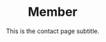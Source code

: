 ---
template: MemberPage
slug: member
title: Member
featuredImage: https://ucarecdn.com/e22a858a-b420-47af-99f6-ed54b6860333/
subtitle: This is the contact page subtitle.

# locations:
#   - lat: '-27.9654732'
#     lng: '153.2432449'
#     mapLink: ''
section6: >-
  ## Member Info
    Member info ditaruh disini
gallery5:
  - alt: Larvae Detection
    image: 'https://ucarecdn.com/9f988d60-7590-43ff-8724-940c44e9e31e/'
  - alt: Larva 2
    image: 'https://ucarecdn.com/42335d82-fbb1-4126-b18f-983c290d19a8/'
meta:
  description: This is a meta description.
  title: Contact Page
---